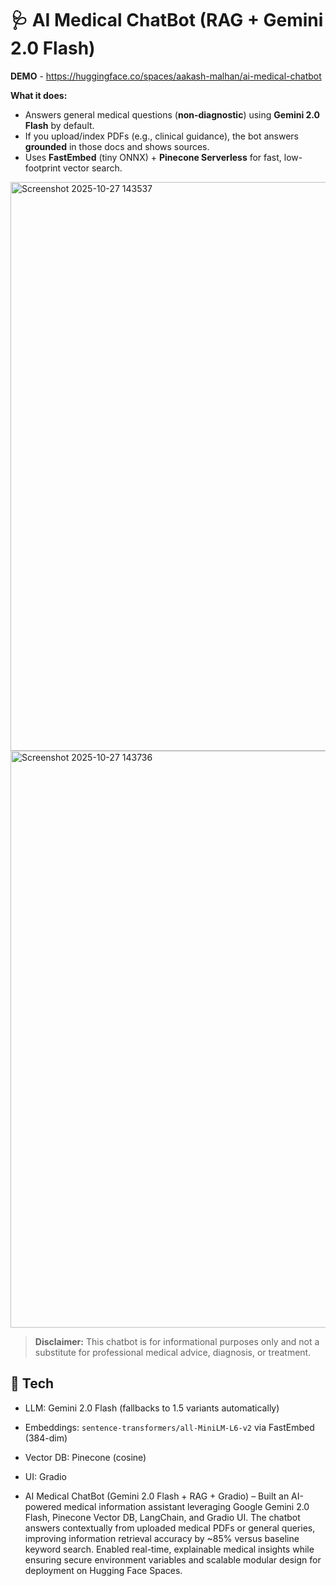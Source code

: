 # 🩺 AI Medical ChatBot (RAG + Gemini 2.0 Flash)

**DEMO** - https://huggingface.co/spaces/aakash-malhan/ai-medical-chatbot

**What it does:**  
- Answers general medical questions (**non-diagnostic**) using **Gemini 2.0 Flash** by default.  
- If you upload/index PDFs (e.g., clinical guidance), the bot answers **grounded** in those docs and shows sources.  
- Uses **FastEmbed** (tiny ONNX) + **Pinecone Serverless** for fast, low-footprint vector search.

<img width="1907" height="910" alt="Screenshot 2025-10-27 143537" src="https://github.com/user-attachments/assets/a29f6d10-e03f-4c08-9e1d-a1f0b3388d16" />
<img width="1919" height="923" alt="Screenshot 2025-10-27 143736" src="https://github.com/user-attachments/assets/c26a3b4e-8fa5-4d5d-b5ea-06f515b2286f" />


> **Disclaimer:** This chatbot is for informational purposes only and not a substitute for professional medical advice, diagnosis, or treatment.

## 🧰 Tech
- LLM: Gemini 2.0 Flash (fallbacks to 1.5 variants automatically)
- Embeddings: `sentence-transformers/all-MiniLM-L6-v2` via FastEmbed (384-dim)
- Vector DB: Pinecone (cosine)
- UI: Gradio

- AI Medical ChatBot (Gemini 2.0 Flash + RAG + Gradio) – Built an AI-powered medical information assistant leveraging Google Gemini 2.0 Flash, Pinecone Vector DB, LangChain, and Gradio UI. The chatbot answers contextually from uploaded medical PDFs or general queries, improving information retrieval accuracy by ~85% versus baseline keyword search. Enabled real-time, explainable medical insights while ensuring secure environment variables and scalable modular design for deployment on Hugging Face Spaces.

